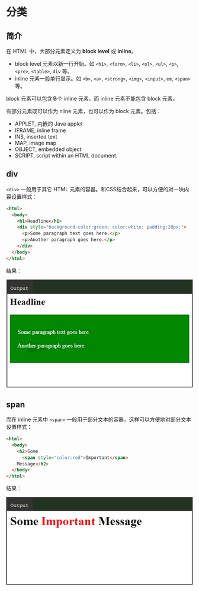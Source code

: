 # 分类

## 简介

在 HTML 中，大部分元素定义为 **block level** 或 **inline**。

- block level 元素以新一行开始。如 `<h1>`, `<form>`, `<li>`, `<ol>`, `<ul>`, `<p>`, `<pre>`, `<table>`, `div` 等。
- inline 元素一般单行显示。如 `<b>`, `<a>`, `<strong>`, `<img>`, `<input>`, `em`, `<span>`等。

block 元素可以包含多个 inline 元素，而 inline 元素不能包含 block 元素。

有部分元素既可以作为 nline 元素，也可以作为 block 元素。包括：

- APPLET, 内嵌的 Java applet
- IFRAME, inline frame
- INS, inserted text
- MAP, image map
- OBJECT, embedded object
- SCRIPT, script within an HTML document.

## div

`<div>` 一般用于其它 HTML 元素的容器。和CSS结合起来，可以方便的对一块内容设置样式：

```html
<html>
  <body>
    <h1>Headline</h1>
    <div style="background-color:green; color:white; padding:20px;">
      <p>Some paragraph text goes here.</p>
      <p>Another paragraph goes here.</p>
    </div>
  </body>
</html>
```

结果：

![div](images/2020-02-29-11-46-16.png)

## span

而在 inline 元素中 `<span>` 一般用于部分文本的容器，这样可以方便地对部分文本设置样式：

```html
<html>
  <body>
    <h2>Some 
      <span style="color:red">Important</span>
    Message</h2>
  </body>
</html>
```

结果：

![span](images/2020-02-29-11-48-00.png)

